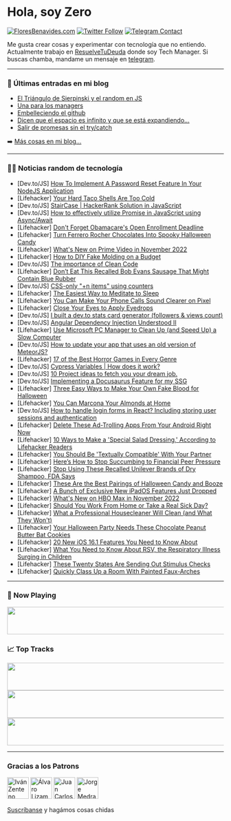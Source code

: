 # Hola, soy Zero

[![FloresBenavides.com](https://img.shields.io/website?down_message=oops&label=MiBlog&style=for-the-badge&up_message=online&url=https%3A%2F%2Ffloresbenavides.com)](https://floresbenavides.com) [![Twitter Follow](https://img.shields.io/twitter/follow/ZeroDragon?color=%231DA1F2&label=Follow&logo=twitter&logoColor=ffffff&style=for-the-badge)](https://twitter.com/zerodragon) [![Telegram Contact](https://img.shields.io/badge/escr%C3%ADbeme-ZeroDragon-%2326A5E4?style=for-the-badge&logo=telegram)](https://t.me/zerodragon)

Me gusta crear cosas y experimentar con tecnología que no entiendo.
Actualmente trabajo en [ResuelveTuDeuda](http://github.com/resuelve) donde soy Tech Manager.
Si buscas chamba, mandame un mensaje en [telegram](https://t.me/zerodragon).

---

### 📕 Últimas entradas en mi blog
<!-- BLOG-POST-LIST:START -->
- [El Triángulo de Sierpinski y el random en JS](https://floresbenavides.com/el-triangulo-de-sierpinski-y-el-random-en-js/)
- [Una para los managers](https://floresbenavides.com/una-para-los-managers/)
- [Embelleciendo el github](https://floresbenavides.com/embelleciendo-el-github/)
- [Dicen que el espacio es infinito y que se está expandiendo…](https://floresbenavides.com/dicen-que-el-espacio-es-infinito-y-que-se-esta-expandiendo/)
- [Salir de promesas sin el try/catch](https://floresbenavides.com/salir-de-promesas-sin-el-try-catch/)
<!-- BLOG-POST-LIST:END -->

➡️ [Más cosas en mi blog...](https://floresbenavides.com)

---

### 👨‍💻 Noticias random de tecnología
<!-- TECH-POSTS:START -->
- [Dev.to/JS] [How To Implement A Password Reset Feature In Your NodeJS Application](https://dev.to/ugorji_simon/how-to-implement-a-password-reset-feature-in-your-nodejs-application-4hc8)
- [Lifehacker] [Your Hard Taco Shells Are Too Cold](https://lifehacker.com/your-hard-taco-shells-are-too-cold-1849700040)
- [Dev.to/JS] [StairCase | HackerRank Solution in JavaScript](https://dev.to/johnchristotle/staircase-hackerrank-solution-in-javascript-4mm1)
- [Dev.to/JS] [How to effectively utilize Promise in JavaScript using Async/Await](https://dev.to/efkumah/how-to-effectively-utilize-promise-in-javascript-using-asyncawait-5hlc)
- [Lifehacker] [Don&#39;t Forget Obamacare&#39;s Open Enrollment Deadline](https://lifehacker.com/dont-forget-obamacares-open-enrollment-deadline-1849698802)
- [Lifehacker] [Turn Ferrero Rocher Chocolates Into Spooky Halloween Candy](https://lifehacker.com/turn-ferrero-rocher-chocolates-into-spooky-halloween-ca-1849700030)
- [Lifehacker] [What&#39;s New on Prime Video in November 2022](https://lifehacker.com/whats-new-on-prime-video-in-november-2022-1849700180)
- [Lifehacker] [How to DIY Fake Molding on a Budget](https://lifehacker.com/how-to-diy-fake-molding-on-a-budget-1849697735)
- [Dev.to/JS] [The importance of Clean Code](https://dev.to/ftwcougar/the-importance-of-clean-code-5487)
- [Lifehacker] [Don’t Eat This Recalled Bob Evans Sausage That Might Contain Blue Rubber](https://lifehacker.com/don-t-eat-this-recalled-bob-evans-sausage-that-might-co-1849699372)
- [Dev.to/JS] [CSS-only &quot;+n items&quot; using counters](https://dev.to/jeysal/css-only-n-items-using-counters-5el8)
- [Lifehacker] [The Easiest Way to Meditate to Sleep](https://lifehacker.com/the-easiest-way-to-meditate-to-sleep-1849699307)
- [Lifehacker] [You Can Make Your Phone Calls Sound Clearer on Pixel](https://lifehacker.com/you-can-make-your-phone-calls-sound-clearer-on-pixel-1849699221)
- [Lifehacker] [Close Your Eyes to Apply Eyedrops](https://lifehacker.com/close-your-eyes-to-apply-eyedrops-1849699060)
- [Dev.to/JS] [I built a dev.to stats card generator &lpar;followers &amp; views count&rpar;](https://dev.to/amrelmohamady/i-built-a-devto-stats-card-generator-followers-views-count-2b6b)
- [Dev.to/JS] [Angular Dependency Injection Understood II](https://dev.to/renaisense_/angular-dependency-injection-understood-ii-2bbi)
- [Lifehacker] [Use Microsoft PC Manager to Clean Up &lpar;and Speed Up&rpar; a Slow Computer](https://lifehacker.com/use-microsoft-pc-manager-to-clean-up-and-speed-up-a-s-1849698797)
- [Dev.to/JS] [How to update your app that uses an old version of MeteorJS?](https://dev.to/meteorjs/how-to-update-your-app-that-uses-an-old-version-of-meteorjs-2h87)
- [Lifehacker] [17 of the Best Horror Games in Every Genre](https://lifehacker.com/17-of-the-best-horror-games-in-every-genre-1849697216)
- [Dev.to/JS] [Cypress Variables | How does it work?](https://dev.to/dilpreetjohal/cypress-variables-how-does-it-work-1ip3)
- [Dev.to/JS] [10 Project ideas to fetch you your dream job.](https://dev.to/sleeplessyogi/10-project-ideas-to-fetch-you-your-dream-job-1gbk)
- [Dev.to/JS] [Implementing a Docusaurus Feature for my SSG](https://dev.to/ririio/implementing-a-docusaurus-feature-for-my-ssg-a3i)
- [Lifehacker] [Three Easy Ways to Make Your Own Fake Blood for Halloween](https://lifehacker.com/three-easy-ways-to-make-your-own-fake-blood-for-hallowe-1849697636)
- [Lifehacker] [You Can Marcona Your Almonds at Home](https://lifehacker.com/you-can-marcona-your-almonds-at-home-1849695840)
- [Dev.to/JS] [How to handle login forms in React? Including storing user sessions and authentication](https://dev.to/hetarth7/how-to-handle-login-forms-in-react-including-storing-user-sessions-and-authentication-1fl)
- [Lifehacker] [Delete These Ad-Trolling Apps From Your Android Right Now](https://lifehacker.com/delete-these-ad-trolling-apps-from-your-android-right-n-1849696291)
- [Lifehacker] [10 Ways to Make a &#39;Special Salad Dressing,&#39; According to Lifehacker Readers](https://lifehacker.com/10-ways-to-make-a-special-salad-dressing-according-to-1849695217)
- [Lifehacker] [You Should Be &#39;Textually Compatible&#39; With Your Partner](https://lifehacker.com/you-should-be-textually-compatible-with-your-partner-1849696529)
- [Lifehacker] [Here’s How to Stop Succumbing to Financial Peer Pressure](https://lifehacker.com/here-s-how-to-stop-succumbing-to-financial-peer-pressur-1849694842)
- [Lifehacker] [Stop Using These Recalled Unilever Brands of Dry Shampoo, FDA Says](https://lifehacker.com/stop-using-these-recalled-unilever-brands-of-dry-shampo-1849695946)
- [Lifehacker] [These Are the Best Pairings of Halloween Candy and Booze](https://lifehacker.com/these-are-the-best-pairings-of-halloween-candy-and-booz-1849694335)
- [Lifehacker] [A Bunch of Exclusive New iPadOS Features Just Dropped](https://lifehacker.com/a-bunch-of-exclusive-new-ipados-features-just-dropped-1849694753)
- [Lifehacker] [What&#39;s New on HBO Max in November 2022](https://lifehacker.com/whats-new-on-hbo-max-in-november-2022-1849695235)
- [Lifehacker] [Should You Work From Home or Take a Real Sick Day?](https://lifehacker.com/should-you-work-from-home-or-take-a-real-sick-day-1849695187)
- [Lifehacker] [What a Professional Housecleaner Will Clean &lpar;and What They Won&#39;t&rpar;](https://lifehacker.com/what-a-professional-housecleaner-will-clean-and-what-t-1849694908)
- [Lifehacker] [Your Halloween Party Needs These Chocolate Peanut Butter Bat Cookies](https://lifehacker.com/your-halloween-party-needs-these-chocolate-peanut-butte-1849694663)
- [Lifehacker] [20 New iOS 16.1 Features You Need to Know About](https://lifehacker.com/20-new-ios-16-1-features-you-need-to-know-about-1849621298)
- [Lifehacker] [What You Need to Know About RSV, the Respiratory Illness Surging in Children](https://lifehacker.com/what-you-need-to-know-about-rsv-the-respiratory-illnes-1849693964)
- [Lifehacker] [These Twenty States Are Sending Out Stimulus Checks](https://lifehacker.com/these-20-states-are-sending-out-stimulus-checks-1849693645)
- [Lifehacker] [Quickly Class Up a Room With Painted Faux-Arches](https://lifehacker.com/quickly-class-up-a-room-with-painted-faux-arches-1849693677)<!-- TECH-POSTS:END -->

---

### 🎵 Now Playing
<a href="https://spotify-now-playing-dun.vercel.app/now-playing?open"><img src="https://spotify-now-playing-dun.vercel.app/now-playing" width="540" height="64"></a>

### 📈 Top Tracks
<a href="https://spotify-now-playing-dun.vercel.app/top-tracks?i=1&open"><img src="https://spotify-now-playing-dun.vercel.app/top-tracks?i=1" width="540" height="64"></a>
<a href="https://spotify-now-playing-dun.vercel.app/top-tracks?i=2&open"><img src="https://spotify-now-playing-dun.vercel.app/top-tracks?i=2" width="540" height="64"></a>
<a href="https://spotify-now-playing-dun.vercel.app/top-tracks?i=3&open"><img src="https://spotify-now-playing-dun.vercel.app/top-tracks?i=3" width="540" height="64"></a>

---

### Gracias a los Patrons
[<img src="https://avatars.githubusercontent.com/u/243380?v=4" alt="Iván Zenteno" width="50px">](https://github.com/k001) [<img src="https://avatars.githubusercontent.com/u/19955639?v=4" alt="Álvaro Lizama" width="50px">](https://github.com/alvarolizama) [<img src="https://avatars.githubusercontent.com/u/2718753?v=4" alt="Juan Carlos Ruiz" width="50px">](https://github.com/JuanCrg90) [<img src="https://avatars.githubusercontent.com/u/37025?v=4" alt="Jorge Medrano" width="50px">](https://github.com/h1pp1e) 

[Suscríbanse](https://www.patreon.com/zerodragon) y hagámos cosas chidas
